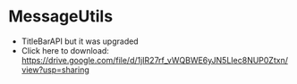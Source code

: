 # MessageUtils
- TitleBarAPI but it was upgraded 
- Click here to download: https://drive.google.com/file/d/1jIR27rf_vWQBWE6yJN5LIec8NUP0Ztxn/view?usp=sharing
